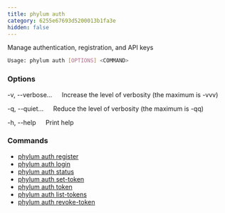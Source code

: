```yaml
---
title: phylum auth
category: 6255e67693d5200013b1fa3e
hidden: false
---
```


Manage authentication, registration, and API keys

```sh
Usage: phylum auth [OPTIONS] <COMMAND>
```

### Options

-v, --verbose...
&emsp; Increase the level of verbosity (the maximum is -vvv)

-q, --quiet...
&emsp; Reduce the level of verbosity (the maximum is -qq)

-h, --help
&emsp; Print help

### Commands

* [phylum auth register](./phylum_auth_register)
* [phylum auth login](./phylum_auth_login)
* [phylum auth status](./phylum_auth_status)
* [phylum auth set-token](./phylum_auth_set-token)
* [phylum auth token](./phylum_auth_token)
* [phylum auth list-tokens](./phylum_auth_list-tokens)
* [phylum auth revoke-token](./phylum_auth_revoke-token)

